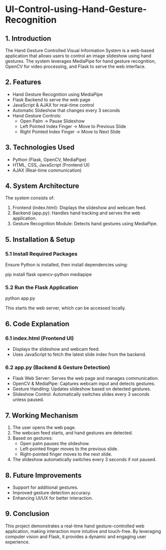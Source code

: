 # UI-Control-using-Hand-Gesture-Recognition
## 1. Introduction
The Hand Gesture Controlled Visual Information System is a web-based application that allows users to control an image slideshow using hand gestures. The system leverages MediaPipe for hand gesture recognition, OpenCV for video processing, and Flask to serve the web interface.
## 2. Features
   - Hand Gesture Recognition using MediaPipe
   - Flask Backend to serve the web page
   - JavaScript & AJAX for real-time control
   - Automatic Slideshow that changes every 3 seconds
   - Hand Gesture Controls: 
     - Open Palm → Pause Slideshow
     - Left Pointed Index Finger → Move to Previous Slide
     - Right Pointed Index Finger → Move to Next Slide
## 3. Technologies Used
  -	Python (Flask, OpenCV, MediaPipe)
  -	HTML, CSS, JavaScript (Frontend UI)
  -	AJAX (Real-time communication)
## 4. System Architecture
The system consists of:
1.	Frontend (index.html): Displays the slideshow and webcam feed.
2.	Backend (app.py): Handles hand tracking and serves the web application.
3.	Gesture Recognition Module: Detects hand gestures using MediaPipe.
## 5. Installation & Setup
### 5.1 Install Required Packages
Ensure Python is installed, then install dependencies using:

pip install flask opencv-python mediapipe

### 5.2 Run the Flask Application

python app.py

This starts the web server, which can be accessed locally.
## 6. Code Explanation
### 6.1 index.html (Frontend UI)
 -	Displays the slideshow and webcam feed.
 -	Uses JavaScript to fetch the latest slide index from the backend.
### 6.2 app.py (Backend & Gesture Detection)
 -  Flask Web Server: Serves the web page and manages communication.
 - 	OpenCV & MediaPipe: Captures webcam input and detects gestures.
 -	Gesture Handling: Updates slideshow based on detected gestures.
 -	Slideshow Control: Automatically switches slides every 3 seconds unless paused.
## 7. Working Mechanism
1.	The user opens the web page.
2.	The webcam feed starts, and hand gestures are detected.
3.	Based on gestures: 
    - Open palm pauses the slideshow.
    -	Left-pointed finger moves to the previous slide.
    - Right-pointed finger moves to the next slide.
4.	The slideshow automatically switches every 3 seconds if not paused.
## 8. Future Improvements
- Support for additional gestures.
-	Improved gesture detection accuracy.
- Enhancing UI/UX for better interaction.
## 9. Conclusion
This project demonstrates a real-time hand gesture-controlled web application, making interaction more intuitive and touch-free. By leveraging computer vision and Flask, it provides a dynamic and engaging user experience.

